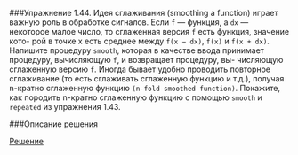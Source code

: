###Упражнение 1.44.
Идея сглаживания (smoothing a function) играет важную роль в обработке сигналов. Если `f` —
функция, а `dx` — некоторое малое число, то сглаженная версия `f` есть функция, значение кото-
рой в точке x есть среднее между `f(x − dx)`, `f(x)` и `f(x + dx)`. Напишите процедуру `smooth`,
которая в качестве ввода принимает процедуру, вычисляющую `f`, и возвращает процедуру, вы-
числяющую сглаженную версию `f`. Иногда бывает удобно проводить повторное сглаживание (то
есть сглаживать сглаженную функцию и т.д.), получая n-кратно сглаженную функцию `(n-fold
smoothed function)`. Покажите, как породить n-кратно сглаженную функцию с помощью `smooth` и
`repeated` из упражнения 1.43.

###Описание решения


[Решение](../../src/chapter01/ex-1-44.rkt)

